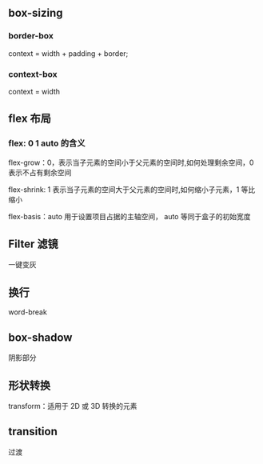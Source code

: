 ## box-sizing

### border-box

context = width + padding + border;

### context-box

context = width

## flex 布局

### flex: 0 1 auto 的含义

flex-grow：0，表示当子元素的空间小于父元素的空间时,如何处理剩余空间，0 表示不占有剩余空间

flex-shrink: 1 表示当子元素的空间大于父元素的空间时,如何缩小子元素，1 等比缩小

flex-basis：auto 用于设置项目占据的主轴空间， auto 等同于盒子的初始宽度

## Filter 滤镜

一键变灰

## 换行

word-break

## box-shadow

阴影部分

## 形状转换

transform：适用于 2D 或 3D 转换的元素

## transition

过渡
